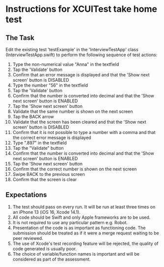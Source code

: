 Instructions for XCUITest take home test
===


The Task
---

Edit the existing test 'testExample' in the 'InterviewTestApp' class (InterviewTestApp.swift) to perform the following sequence of test actions:

1. Type the non-numerical value "Anna" in the textfield
2. Tap the 'Validate' button
3. Confirm that an error message is displayed and that the 'Show next screen' button is DISABLED
4. Type the number "56" in the textfield
5. Tap the 'Validate' button
6. Confirm that the number is converted into decimal and that the 'Show next screen' button is ENABLED
7. Tap the 'Show next screen' button
8. Validate that the same number is shown on the next screen
9. Tap the BACK arrow
10. Validate that the screen has been cleared and that the 'Show next screen' button is DISABLED
11. Confirm that it is not possible to type a number with a comma and that the correct error message is displayed
12. Type ".897" in the textfield
13. Tap the "Validate" button
14. Confirm that the number is converted into decimal and that the 'Show next screen' button is ENABLED
15. Tap the 'Show next screen' button
16. Confirm that the correct number is shown on the next screen
17. Swipe BACK to the previous screen
18. Confirm that the screen is clear


Expectations
---

1. The test should pass on every run. It will be run at least three times on an iPhone 13 (iOS 16, Xcode 14.1).
2. All code should be Swift and only Apple frameworks are to be used.
3. It is not required to use any particular pattern e.g. Robot.
4. Presentation of the code is as important as functioning code. The submission should be treated as if it were a merge request waiting to be peer reviewed.
5. The use of Xcode's test recording feature will be rejected, the quality of code generated is usually poor.
6. The choice of variable/function names is important and will be considered as part of the assessment.
